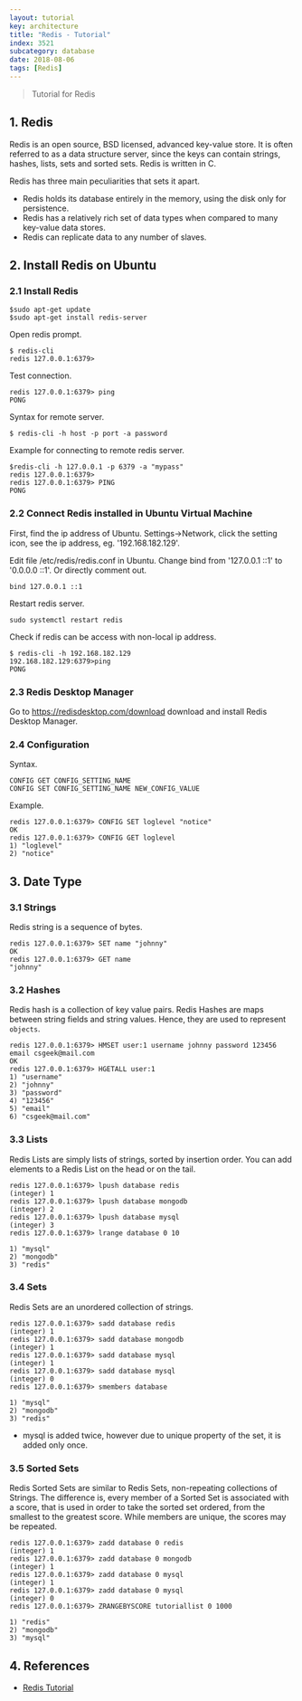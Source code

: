 ```yaml
---
layout: tutorial
key: architecture
title: "Redis - Tutorial"
index: 3521
subcategory: database
date: 2018-08-06
tags: [Redis]
---
```


> Tutorial for Redis

## 1. Redis
Redis is an open source, BSD licensed, advanced key-value store. It is often referred to as a data structure server, since the keys can contain strings, hashes, lists, sets and sorted sets. Redis is written in C.

Redis has three main peculiarities that sets it apart.
* Redis holds its database entirely in the memory, using the disk only for persistence.
* Redis has a relatively rich set of data types when compared to many key-value data stores.
* Redis can replicate data to any number of slaves.

## 2. Install Redis on Ubuntu
### 2.1 Install Redis
```raw
$sudo apt-get update
$sudo apt-get install redis-server
```
Open redis prompt.
```raw
$ redis-cli
redis 127.0.0.1:6379>
```
Test connection.
```raw
redis 127.0.0.1:6379> ping
PONG
```
Syntax for remote server.
```raw
$ redis-cli -h host -p port -a password
```
Example for connecting to remote redis server.
```raw
$redis-cli -h 127.0.0.1 -p 6379 -a "mypass"
redis 127.0.0.1:6379>
redis 127.0.0.1:6379> PING  
PONG
```
### 2.2 Connect Redis installed in Ubuntu Virtual Machine
First, find the ip address of Ubuntu. Settings->Network, click the setting icon, see the ip address, eg. '192.168.182.129'.

Edit file /etc/redis/redis.conf in Ubuntu. Change bind from '127.0.0.1 ::1' to '0.0.0.0 ::1'. Or directly comment out.
```raw
bind 127.0.0.1 ::1
```
Restart redis server.
```raw
sudo systemctl restart redis
```
Check if redis can be access with non-local ip address.
```raw
$ redis-cli -h 192.168.182.129
192.168.182.129:6379>ping
PONG
```

### 2.3 Redis Desktop Manager
Go to https://redisdesktop.com/download download and install Redis Desktop Manager.
### 2.4 Configuration
Syntax.
```raw
CONFIG GET CONFIG_SETTING_NAME
CONFIG SET CONFIG_SETTING_NAME NEW_CONFIG_VALUE
```
Example.
```raw
redis 127.0.0.1:6379> CONFIG SET loglevel "notice"
OK
redis 127.0.0.1:6379> CONFIG GET loglevel  
1) "loglevel"
2) "notice"
```
## 3. Date Type
### 3.1 Strings
Redis string is a sequence of bytes.
```raw
redis 127.0.0.1:6379> SET name "johnny"
OK
redis 127.0.0.1:6379> GET name
"johnny"
```
### 3.2 Hashes
Redis hash is a collection of key value pairs. Redis Hashes are maps between string fields and string values. Hence, they are used to represent `objects`.
```raw
redis 127.0.0.1:6379> HMSET user:1 username johnny password 123456 email csgeek@mail.com
OK
redis 127.0.0.1:6379> HGETALL user:1  
1) "username"
2) "johnny"
3) "password"
4) "123456"
5) "email"
6) "csgeek@mail.com"
```
### 3.3 Lists
Redis Lists are simply lists of strings, sorted by insertion order. You can add elements to a Redis List on the head or on the tail.
```raw
redis 127.0.0.1:6379> lpush database redis
(integer) 1
redis 127.0.0.1:6379> lpush database mongodb
(integer) 2
redis 127.0.0.1:6379> lpush database mysql
(integer) 3
redis 127.0.0.1:6379> lrange database 0 10  

1) "mysql"
2) "mongodb"
3) "redis"
```
### 3.4 Sets
Redis Sets are an unordered collection of strings.
```raw
redis 127.0.0.1:6379> sadd database redis
(integer) 1
redis 127.0.0.1:6379> sadd database mongodb
(integer) 1
redis 127.0.0.1:6379> sadd database mysql
(integer) 1
redis 127.0.0.1:6379> sadd database mysql
(integer) 0
redis 127.0.0.1:6379> smembers database  

1) "mysql"
2) "mongodb"
3) "redis"
```
* mysql is added twice, however due to unique property of the set, it is added only once.

### 3.5 Sorted Sets
Redis Sorted Sets are similar to Redis Sets, non-repeating collections of Strings. The difference is, every member of a Sorted Set is associated with a score, that is used in order to take the sorted set ordered, from the smallest to the greatest score. While members are unique, the scores may be repeated.
```raw
redis 127.0.0.1:6379> zadd database 0 redis
(integer) 1
redis 127.0.0.1:6379> zadd database 0 mongodb
(integer) 1
redis 127.0.0.1:6379> zadd database 0 mysql
(integer) 1
redis 127.0.0.1:6379> zadd database 0 mysql
(integer) 0
redis 127.0.0.1:6379> ZRANGEBYSCORE tutoriallist 0 1000  

1) "redis"
2) "mongodb"
3) "mysql"
```

## 4. References
* [Redis Tutorial](https://www.tutorialspoint.com/redis/index.htm)
